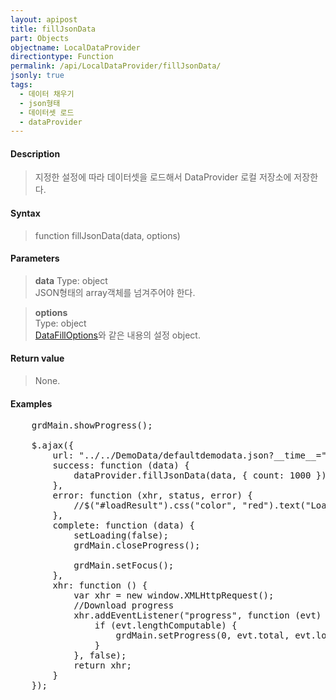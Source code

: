 ```yaml
---
layout: apipost
title: fillJsonData
part: Objects
objectname: LocalDataProvider
directiontype: Function
permalink: /api/LocalDataProvider/fillJsonData/
jsonly: true
tags:
  - 데이터 채우기
  - json형태
  - 데이터셋 로드
  - dataProvider
---
```



#### Description

> 지정한 설정에 따라 데이터셋을 로드해서 DataProvider 로컬 저장소에 저장한다. 

#### Syntax

> function fillJsonData(data, options)

#### Parameters

> **data**
> Type: object  
> JSON형태의 array객체를 넘겨주어야 한다.  

> **options**  
> Type: object    
> [DataFillOptions](/api/types/DataFillOptions/)와 같은 내용의 설정 object.    

#### Return value

> None.   

#### Examples 

<pre class="prettyprint">
    grdMain.showProgress();

    $.ajax({
        url: "../../DemoData/defaultdemodata.json?__time__=" + new Date().getTime(),
        success: function (data) {
            dataProvider.fillJsonData(data, { count: 1000 });
        },
        error: function (xhr, status, error) {
            //$("#loadResult").css("color", "red").text("Load failed: " + error).show();
        },
        complete: function (data) {
            setLoading(false);
            grdMain.closeProgress();

            grdMain.setFocus();
        },
        xhr: function () {
            var xhr = new window.XMLHttpRequest();
            //Download progress
            xhr.addEventListener("progress", function (evt) {
                if (evt.lengthComputable) {
                    grdMain.setProgress(0, evt.total, evt.loaded);
                }
            }, false);
            return xhr;
        }
    });
</pre>

